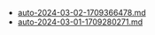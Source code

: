 * [auto-2024-03-02-1709366478.md](/docs/202403/auto-2024-03-02-1709366478.md)
* [auto-2024-03-01-1709280271.md](/docs/202403/auto-2024-03-01-1709280271.md)
